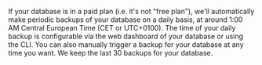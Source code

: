 If your database is in a paid plan (i.e. it's not "free plan"), we'll
automatically make periodic backups of your database on a daily basis, at around
1:00 AM Central European Time (CET or UTC+0100). The time of your daily backup
is configurable via the web dashboard of your database or using the CLI.  You
can also manually trigger a backup for your database at any time you want. We
keep the last 30 backups for your database.
